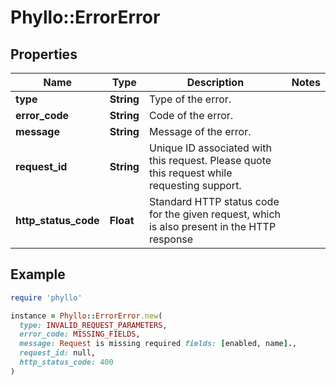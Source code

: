 # Phyllo::ErrorError

## Properties

| Name | Type | Description | Notes |
| ---- | ---- | ----------- | ----- |
| **type** | **String** | Type of the error. |  |
| **error_code** | **String** | Code of the error. |  |
| **message** | **String** | Message of the error. |  |
| **request_id** | **String** | Unique ID associated with this request. Please quote this request while requesting support. |  |
| **http_status_code** | **Float** | Standard HTTP status code for the given request, which is also present in the HTTP response |  |

## Example

```ruby
require 'phyllo'

instance = Phyllo::ErrorError.new(
  type: INVALID_REQUEST_PARAMETERS,
  error_code: MISSING_FIELDS,
  message: Request is missing required fields: [enabled, name].,
  request_id: null,
  http_status_code: 400
)
```

